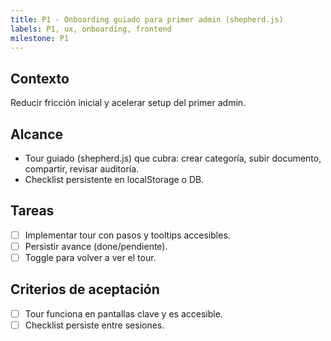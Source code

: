 ```yaml
---
title: P1 - Onboarding guiado para primer admin (shepherd.js)
labels: P1, ux, onboarding, frontend
milestone: P1
---
```


## Contexto
Reducir fricción inicial y acelerar setup del primer admin.

## Alcance
- Tour guiado (shepherd.js) que cubra: crear categoría, subir documento, compartir, revisar auditoría.
- Checklist persistente en localStorage o DB.

## Tareas
- [ ] Implementar tour con pasos y tooltips accesibles.
- [ ] Persistir avance (done/pendiente).
- [ ] Toggle para volver a ver el tour.

## Criterios de aceptación
- [ ] Tour funciona en pantallas clave y es accesible.
- [ ] Checklist persiste entre sesiones.
